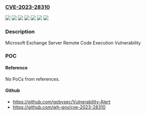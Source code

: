 ### [CVE-2023-28310](https://cve.mitre.org/cgi-bin/cvename.cgi?name=CVE-2023-28310)
![](https://img.shields.io/static/v1?label=Product&message=Microsoft%20Exchange%20Server%202016%20Cumulative%20Update%2023&color=blue)
![](https://img.shields.io/static/v1?label=Product&message=Microsoft%20Exchange%20Server%202019%20Cumulative%20Update%2012&color=blue)
![](https://img.shields.io/static/v1?label=Product&message=Microsoft%20Exchange%20Server&color=blue)
![](https://img.shields.io/static/v1?label=Version&message=15.01.0%3C%2015.01.2507.027%20&color=brighgreen)
![](https://img.shields.io/static/v1?label=Version&message=15.02.0%3C%2015.02.1118.030%20&color=brighgreen)
![](https://img.shields.io/static/v1?label=Version&message=15.02.0%3C%2015.02.1258.016%20&color=brighgreen)
![](https://img.shields.io/static/v1?label=Vulnerability&message=Remote%20Code%20Execution&color=brighgreen)

### Description

Microsoft Exchange Server Remote Code Execution Vulnerability

### POC

#### Reference
No PoCs from references.

#### Github
- https://github.com/gobysec/Vulnerability-Alert
- https://github.com/wh-gov/cve-2023-28310

